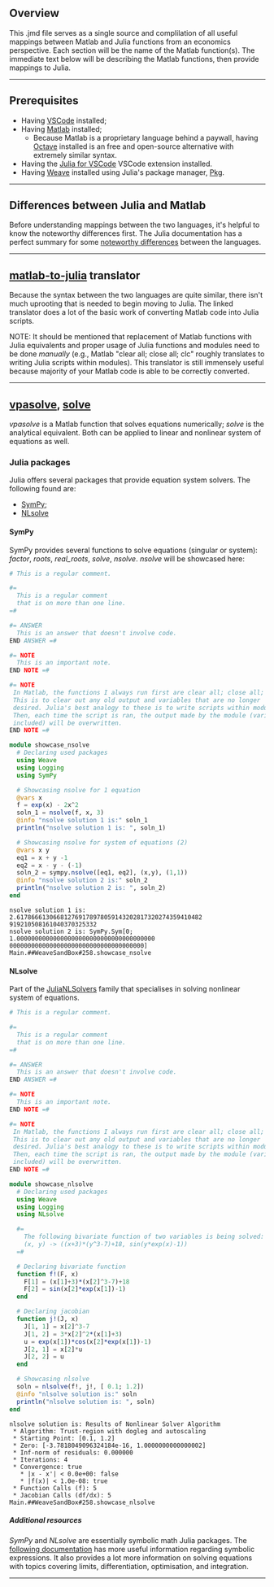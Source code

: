 


## Overview
This .jmd file serves as a single source and complilation of all useful mappings between Matlab and Julia functions from an economics perspective. Each section will be the name of the Matlab function(s). The immediate text below will be
describing the Matlab functions, then provide mappings to Julia.

---

## Prerequisites
* Having [VSCode](https://code.visualstudio.com/) installed;
* Having [Matlab](https://www.mathworks.com/products/matlab.html) installed;
    * Because Matlab is a proprietary language behind a paywall, having [Octave](https://www.gnu.org/software/octave/index) installed is an free and open-source alternative with extremely similar syntax.
* Having the [Julia for VSCode](https://www.julia-vscode.org/) VSCode extension installed.
* Having [Weave](https://github.com/JunoLab/Weave.jl) installed using Julia's package manager, [Pkg](https://github.com/JuliaLang/Pkg.jl).

---

## Differences between Julia and Matlab
Before understanding mappings between the two languages, it's helpful to know the noteworthy differences first. The Julia documentation has a perfect summary for some
[noteworthy differences](https://docs.julialang.org/en/v1/manual/noteworthy-differences/#Noteworthy-differences-from-MATLAB) between the languages.

---

## [matlab-to-julia](https://lakras.github.io/matlab-to-julia/) translator
Because the syntax between the two languages are quite similar, there isn't much uprooting that is needed to begin moving to Julia. The linked translator does a lot of the basic work of converting Matlab code into Julia scripts.

NOTE: It should be mentioned that replacement of Matlab functions with Julia equivalents and proper usage of Julia functions and modules need to be done *manually* (e.g., Matlab "clear all; close all; clc" roughly translates to writing
Julia scripts within modules). This translator is still immensely useful because majority of your Matlab code is able to be correctly converted.

---

## [vpasolve](https://www.mathworks.com/help/symbolic/sym.vpasolve.html), [solve](https://www.mathworks.com/help/symbolic/solve.html)
*vpasolve* is a Matlab function that solves equations numerically; *solve* is the analytical equivalent. Both can be applied to linear and nonlinear system of equations as well.

### Julia packages
Julia offers several packages that provide equation system solvers. The following found are:
* [SymPy](https://github.com/JuliaPy/SymPy.jl);
* [NLsolve](https://github.com/JuliaNLSolvers/NLsolve.jl)

#### SymPy
SymPy provides several functions to solve equations (singular or system): *factor*, *roots*, *real_roots*, *solve*, *nsolve*. *nsolve* will be showcased here:

```julia
# This is a regular comment.

#=
  This is a regular comment
  that is on more than one line.
=#

#= ANSWER
  This is an answer that doesn't involve code.
END ANSWER =#

#= NOTE
  This is an important note.
END NOTE =#

#= NOTE
 In Matlab, the functions I always run first are clear all; close all; clc.
 This is to clear out any old output and variables that are no longer
 desired. Julia's best analogy to these is to write scripts within modules.
 Then, each time the script is ran, the output made by the module (variables
 included) will be overwritten.
END NOTE =#

module showcase_nsolve
  # Declaring used packages
  using Weave
  using Logging
  using SymPy

  # Showcasing nsolve for 1 equation
  @vars x
  f = exp(x) - 2x^2
  soln_1 = nsolve(f, x, 3)
  @info "nsolve solution 1 is:" soln_1
  println("nsolve solution 1 is: ", soln_1)

  # Showcasing nsolve for system of equations (2)
  @vars x y
  eq1 = x + y -1
  eq2 = x - y - (-1)
  soln_2 = sympy.nsolve([eq1, eq2], (x,y), (1,1))
  @info "nsolve solution 2 is:" soln_2
  println("nsolve solution 2 is: ", soln_2)
end
```

```
nsolve solution 1 is: 2.617866613066812769178978059143202817320274359410482
919210508161040370325332
nsolve solution 2 is: SymPy.Sym[0; 1.00000000000000000000000000000000000000
0000000000000000000000000000000000000]
Main.##WeaveSandBox#258.showcase_nsolve
```





#### NLsolve
Part of the [JuliaNLSolvers](https://github.com/JuliaNLSolvers) family that specialises in solving nonlinear system of equations. 

```julia
# This is a regular comment.

#=
  This is a regular comment
  that is on more than one line.
=#

#= ANSWER
  This is an answer that doesn't involve code.
END ANSWER =#

#= NOTE
  This is an important note.
END NOTE =#

#= NOTE
 In Matlab, the functions I always run first are clear all; close all; clc.
 This is to clear out any old output and variables that are no longer
 desired. Julia's best analogy to these is to write scripts within modules.
 Then, each time the script is ran, the output made by the module (variables
 included) will be overwritten.
END NOTE =#

module showcase_nlsolve
  # Declaring used packages
  using Weave
  using Logging
  using NLsolve

  #=
    The following bivariate function of two variables is being solved:
    (x, y) -> ((x+3)*(y^3-7)+18, sin(y*exp(x)-1))
  =#

  # Declaring bivariate function
  function f!(F, x)
    F[1] = (x[1]+3)*(x[2]^3-7)+18
    F[2] = sin(x[2]*exp(x[1])-1)
  end

  # Declaring jacobian
  function j!(J, x)
    J[1, 1] = x[2]^3-7
    J[1, 2] = 3*x[2]^2*(x[1]+3)
    u = exp(x[1])*cos(x[2]*exp(x[1])-1)
    J[2, 1] = x[2]*u
    J[2, 2] = u
  end

  # Showcasing nlsolve
  soln = nlsolve(f!, j!, [ 0.1; 1.2])
  @info "nlsolve solution is:" soln
  println("nlsolve solution is: ", soln)
end
```

```
nlsolve solution is: Results of Nonlinear Solver Algorithm
 * Algorithm: Trust-region with dogleg and autoscaling
 * Starting Point: [0.1, 1.2]
 * Zero: [-3.7818049096324184e-16, 1.0000000000000002]
 * Inf-norm of residuals: 0.000000
 * Iterations: 4
 * Convergence: true
   * |x - x'| < 0.0e+00: false
   * |f(x)| < 1.0e-08: true
 * Function Calls (f): 5
 * Jacobian Calls (df/dx): 5
Main.##WeaveSandBox#258.showcase_nlsolve
```





##### Additional resources
*SymPy* and *NLsolve* are essentially symbolic math Julia packages. The [following documentation](https://mth229.github.io/symbolic.html) has more useful information regarding symbolic expressions. It also provides a lot more information
on solving equations with topics covering limits, differentiation, optimisation, and integration.

---